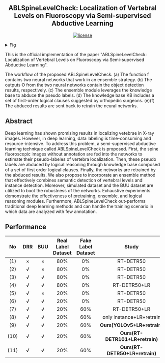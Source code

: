<h2 align="center">ABLSpineLevelCheck: Localization of Vertebral Levels on Fluoroscopy via Semi-supervised Abductive Learning</h2>
<p align="center">
    <a href="https://github.com/ThreeStones1029/ABLSpineLevelCheck/blob/main/LICENSE">
        <img alt="license" src="https://img.shields.io/badge/LICENSE-GPL%203.0-blue">
    </a>
</p>
<details>
<summary>Fig</summary>

![albspinelevelcheck_overview](https://github.com/xxx)
</details>

This is the official implementation of the paper "ABLSpineLevelCheck: Localization of Vertebral Levels on Fluoroscopy via Semi-supervised Abductive Learning".

The workflow of the proposed ABLSpineLevelCheck. (a) The function f contains two neural networks that work in an ensemble strategy. (b) The outputs O from the two neural networks contain the object detection results, respectively. (c) The ensemble module leverages the knowledge base to abduce the pseudo labels. (d) The knowledge base KB includes a set of first-order logical clauses suggested by orthopedic surgeons. (e)(f) The abduced results are sent back to retrain the neural networks.

## Abstract
Deep learning has shown promising results in localizing vetebrae in X-ray images. However, in deep learning, data labeling is time-consuming and resource-intensive. To address this problem, a semi-supervised abductive learning technique called ABLSpineLevelCheck is proposed. First, the spine fluoroscopic images without annotation are fed into the networks to estimate their pseudo-labeles of vertebra localization. Then, these pseudo labels are abduced by logical reasoning through knowledge base composed of a set of first order logical clauses. Finally, the networks are retrained by the abduced results. We also propose to incorporate an ensemble method that effectively combines semantic detection of vertebral levels and instance detection. Moreover, simulated dataset and the BUU dataset are utilized to boot the robustness of the networks. Exhaustive experiments demonstrate the effectiveness of pretraining, ensemble, and logical reasoning modules. Furthermore, ABLSpineLevelCheck out-performs traditional deep learning methods and can handle the training scenario in which data are analyzed with few annotation.


## Performance
| No | DRR | BUU | Real Label Dataset | Fake Label Dataset | Study | mAP | AP50 | AP75
|:---:|:---:|:---:| :---:|:---:|:---:|:---:|:---:|:---:|
| (1) | × | × | 80% | 0% | RT-DETR50 | 0.621 | 0.770 | 0.766 |
| (2) | √ | × | 80% | 0% | RT-DETR50 | 0.674 | 0.861 | 0.827 |
| (3) | √ | √ | 80% | 0% | RT-DETR50 | 0.697 | 0.854 | 0.854 |
| (4) | √ |  √ | 80% | 0% | RT-DETR50+LR | 0.705 | 0.864 | 0.864 |
| (5) | √ | × | 20% | 0% | RT-DETR50 | 0.455 | 0.598 | 0.551 |
| (6) | √ | √ | 20% | 0% | RT-DETR50 | 0.662 | 0.849 | 0.809 |
| (7) | √ | √ | 20% | 60% | RT-DETR50+LR | 0.671 | 0.862 | 0.827 |
| (8) | √ | √ | 20% | 60% | only instance+LR+retrain | 0.714 | 0.908 | 0.868 |
| (9) | √ | √ | 20% | 60% | **Ours(YOLOv5+LR+retrain)**  | **0.737** | 0.919 | 0.896 |
| (10) | √ | √ | 20% | 60% |**Ours(RT-DETR101+LR+retrain)**  | 0.724 | 0.920 | 0.869 |
| (11) | √ | √ | 20% | 60% | **Ours(RT-DETR50+LR+retrain)**  | 0.724 | **0.933** | **0.898** |
